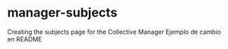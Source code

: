# manager-subjects
Creating the subjects page for the Collective Manager
Ejemplo de cambio en README